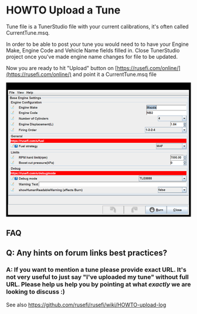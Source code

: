# HOWTO Upload a Tune

Tune file is a TunerStudio file with your current calibrations, it's often called CurrentTune.msq.

In order to be able to post your tune you would need to to have your Engine Make, Engine Code and Vehicle Name fields filled in. Close TunerStudio project once you've made engine name changes for file to be updated.

Now you are ready to hit "Upload" button on [https://rusefi.com/online/](https://rusefi.com/online/) and point it a CurrentTune.msq file

![x](Overview/TS_generated/dialog_Base_Engine_Settings.png)

## FAQ

## Q: Any hints on forum links best practices?

### A: If you want to mention a tune please provide exact URL. It's not very useful to just say "I've uploaded my tune" without full URL. Please help us help you by pointing at what _exactly_ we are looking to discuss :)

See also <https://github.com/rusefi/rusefi/wiki/HOWTO-upload-log>
